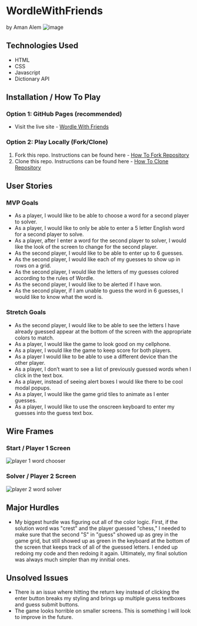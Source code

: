 # WordleWithFriends
by Aman Alem
![image](https://user-images.githubusercontent.com/101615210/167254206-a064c1df-b50b-42ad-95c7-8fe7c6340950.png)

## Technologies Used
* HTML
* CSS
* Javascript
* Dictionary API

## Installation / How To Play
### Option 1: GitHub Pages (recommended)
* Visit the live site - [Wordle With Friends](https://amanalem.github.io/WordleWithFriends/)

### Option 2: Play Locally (Fork/Clone)
1. Fork this repo. Instructions can be found here - [How To Fork Repository](https://docs.github.com/en/get-started/quickstart/fork-a-repo)
2. Clone this repo. Instructions can be found here - [How To Clone Repository](https://docs.github.com/en/repositories/creating-and-managing-repositories/cloning-a-repository)

## User Stories
### MVP Goals
* As a player, I would like to be able to choose a word for a second player to solver. 
* As a player, I would like to only be able to enter a 5 letter English word for a second player to solve. 
* As a player, after I enter a word for the second player to solver, I would like the look of the screen to change for the second player. 
*	As the second player, I would like to be able to enter up to 6 guesses. 
*	As the second player, I would like each of my guesses to show up in rows on a grid. 
*	As the second player, I would like the letters of my guesses colored according to the rules of Wordle. 
*	As the second player, I would like to be alerted if I have won. 
*	As the second player, if I am unable to guess the word in 6 guesses, I would like to know what the word is. 

### Stretch Goals
*	As the second player, I would like to be able to see the letters I have already guessed appear at the bottom of the screen with the appropriate colors to match. 
*	As a player, I would like the game to look good on my cellphone. 
*	As a player, I would like the game to keep score for both players. 
*	As a player I would like to be able to use a different device than the other player. 
*	As a player, I don’t want to see a list of previously guessed words when I click in the text box. 
*	As a player, instead of seeing alert boxes I would like there to be cool modal popups.
*	As a player, I would like the game grid tiles to animate as I enter guesses.
*	As a player, I would like to use the onscreen keyboard to enter my guesses into the guess text box.

## Wire Frames
### Start / Player 1 Screen
![player 1 word chooser](https://user-images.githubusercontent.com/101615210/167256133-7c6adb3b-35ae-452c-b83b-cd7be8195a47.png)

### Solver / Player 2 Screen
![player 2 word solver](https://user-images.githubusercontent.com/101615210/167256165-8fa3c37a-416c-411c-b03d-8112a5aeda57.png)


## Major Hurdles
* My biggest hurdle was figuring out all of the color logic. First, if the solution word was "crest" and the player guessed "chess," I needed to make sure that the second "S" in "guess" showed up as grey in the game grid, but still showed up as green in the keyboard at the bottom of the screen that keeps track of all of the guessed letters. I ended up redoing my code and then redoing it again. Ultimately, my final solution was always much simpler than my innitial ones.

## Unsolved Issues
* There is an issue where hitting the return key instead of clicking the enter button breaks my styling and brings up multiple guess textboxes and guess submit buttons.
* The game looks horrible on smaller screens. This is something I will look to improve in the future.
